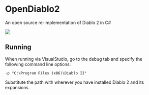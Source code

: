 # OpenDiablo2
An open source re-implementation of Diablo 2 in C#

<img src="https://raw.githubusercontent.com/essial/OpenDiablo2/master/Screenshot.png" />

## Running
When running via VisualStudio, go to the debug tab and specify the following command line options:

`-p "C:\Program Files (x86)\Diablo II"`

Substitute the path with wherever you have installed Diablo 2 and its expansions.
